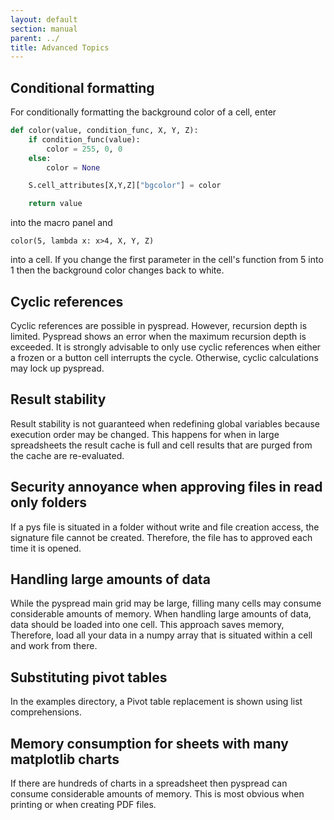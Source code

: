 ```yaml
---
layout: default
section: manual
parent: ../
title: Advanced Topics
---
```


## Conditional formatting

For conditionally formatting the background color of a cell, enter
```python
def color(value, condition_func, X, Y, Z):
    if condition_func(value):
        color = 255, 0, 0
    else:
        color = None

    S.cell_attributes[X,Y,Z]["bgcolor"] = color

    return value
```
into the macro panel and
```
color(5, lambda x: x>4, X, Y, Z)
```
into a cell.
If you change the first parameter in the cell's function from 5 into 1 then the background color changes back to white.

## Cyclic references

Cyclic references are possible in pyspread. However, recursion depth is limited. Pyspread shows an error when the maximum recursion depth is exceeded. It is strongly advisable to only use cyclic references when either a frozen or a button cell interrupts the cycle. Otherwise, cyclic calculations may lock up pyspread.

## Result stability

Result stability is not guaranteed when redefining global variables because execution order may be changed. This happens for when in large spreadsheets the result cache is full and cell results that are purged from the cache are re-evaluated.

## Security annoyance when approving files in read only folders

If a pys file is situated in a folder without write and file creation access, the signature file cannot be created. Therefore, the file has to approved each time it is opened.

## Handling large amounts of data

While the pyspread main grid may be large, filling many cells may consume considerable amounts of memory. When handling large amounts of data, data should be loaded into one cell. This approach saves memory, Therefore, load all your data in a numpy array that is situated within a cell and work from there.

## Substituting pivot tables

In the examples directory, a Pivot table replacement is shown using list comprehensions.

## Memory consumption for sheets with many matplotlib charts

If there are hundreds of charts in a spreadsheet then pyspread can consume considerable amounts of memory. This is most obvious when printing or when creating PDF files.
